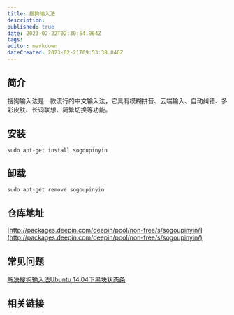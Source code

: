 ```yaml
---
title: 搜狗输入法
description: 
published: true
date: 2023-02-22T02:30:54.964Z
tags: 
editor: markdown
dateCreated: 2023-02-21T09:53:38.846Z
---
```


## 简介

搜狗输入法是一款流行的中文输入法，它具有模糊拼音、云端输入、自动纠错、多彩皮肤、长词联想、简繁切换等功能。

## 安装

`sudo apt-get install sogoupinyin`

## 卸载

`sudo apt-get remove sogoupinyin`

## 仓库地址

[http://packages.deepin.com/deepin/pool/non-free/s/sogoupinyin/](http://packages.deepin.com/deepin/pool/non-free/s/sogoupinyin/)


## 常见问题

[解决搜狗输入法Ubuntu 14.04下黑块状态条](http://log4think.com/sogou-linux-input-black-statusbar/)
## 相关链接